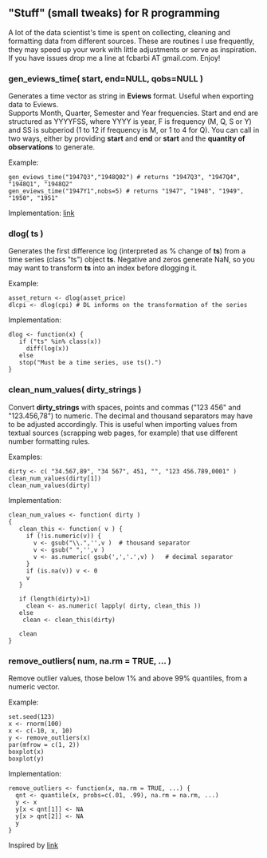 
## "Stuff" (small tweaks) for R programming

A lot of the data scientist's time is spent on collecting, cleaning and formatting data from different sources. These are routines I use frequently, they may speed up your work with little adjustments or serve as inspiration. If you have issues drop me a line at fcbarbi AT gmail.com. Enjoy! 

### gen_eviews_time( start, end=NULL, qobs=NULL )

Generates a time vector as string in **Eviews** format. Useful when exporting data to Eviews.  
Supports Month, Quarter, Semester and Year frequencies.
Start and end are structured as YYYYFSS, where YYYY is year, F is frequency (M, Q, S or Y) and SS is subperiod (1 to 12 if frequency is M, or 1 to 4 for Q). You can call in two ways, either by providing **start** and **end** or **start** and the **quantity of observations** to generate. 

Example: 
```
gen_eviews_time("1947Q3","1948Q02") # returns "1947Q3", "1947Q4", "1948Q1", "1948Q2"
gen_eviews_time("1947Y1",nobs=5) # returns "1947", "1948", "1949", "1950", "1951"
```
Implementation: [link](https://github.com/fcbarbi/R_Stuff/blob/master/gentime.md)

### dlog( ts ) 

Generates the first difference log (interpreted as % change of **ts**) from a time series (class "ts") object **ts**.
Negative and zeros generate NaN, so you may want to transform **ts** into an index before dlogging it.  

Example: 
```
asset_return <- dlog(asset_price)
dlcpi <- dlog(cpi) # DL informs on the transformation of the series 
```
Implementation:
```
dlog <- function(x) { 
   if ("ts" %in% class(x))
     diff(log(x)) 
   else 
   stop("Must be a time series, use ts().") 
} 
```

### clean_num_values( dirty_strings )
Convert **dirty_strings** with spaces, points and commas ("123 456" and "123.456,78") to numeric.
The decimal and thousand separators may have to be adjusted accordingly. This is useful when importing values from textual sources (scrapping web pages, for example) that use different number formatting rules. 

Examples:
```
dirty <- c( "34.567,89", "34 567", 451, "", "123 456.789,0001" )
clean_num_values(dirty[1])
clean_num_values(dirty)
```
Implementation:
```
clean_num_values <- function( dirty )
{
   clean_this <- function( v ) {
     if (!is.numeric(v)) {
       v <- gsub("\\.",'',v )  # thousand separator
       v <- gsub(" ",'',v ) 
       v <- as.numeric( gsub(',','.',v) )   # decimal separator
     }
     if (is.na(v)) v <- 0
     v
   }

   if (length(dirty)>1) 
	 clean <- as.numeric( lapply( dirty, clean_this ))
   else	
    clean <- clean_this(dirty)
	
   clean	
}
```

### remove_outliers( num, na.rm = TRUE, ... )
Remove outlier values, those below 1% and above 99% quantiles, from a numeric vector. 

Example:
```
set.seed(123)
x <- rnorm(100)
x <- c(-10, x, 10)
y <- remove_outliers(x)
par(mfrow = c(1, 2))
boxplot(x)
boxplot(y)
```
Implementation:
```
remove_outliers <- function(x, na.rm = TRUE, ...) {
  qnt <- quantile(x, probs=c(.01, .99), na.rm = na.rm, ...)  
  y <- x
  y[x < qnt[1]] <- NA
  y[x > qnt[2]] <- NA
  y
}
```
Inspired by [link](http://stackoverflow.com/questions/4787332/how-to-remove-outliers-from-a-dataset)
